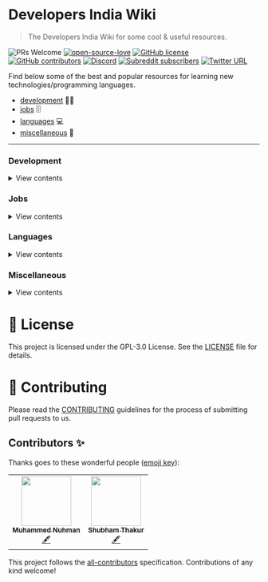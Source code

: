 # Developers India Wiki

> The Developers India Wiki for some cool & useful resources.


![PRs Welcome](https://img.shields.io/badge/PRs-welcome-brightgreen.svg)
[![open-source-love](https://badges.frapsoft.com/os/v1/open-source.png?v=103)](https://github.com/ellerbrock/open-source-badges)
[![GitHub license](https://img.shields.io/github/license/developersIndia/wiki)](https://github.com/developersIndia/wiki/blob/master/LICENSE)
[![GitHub contributors](https://img.shields.io/github/contributors/developersIndia/wiki?color=purple)](https://github.com/developersIndia/wiki/graphs/contributors)
[![Discord](https://img.shields.io/discord/669880381649977354?color=blue)](https://discordapp.com/invite/MKXMSNC)
[![Subreddit subscribers](https://img.shields.io/reddit/subreddit-subscribers/developersIndia?style=social)](https://www.reddit.com/r/developersIndia/)
[![Twitter URL](https://img.shields.io/twitter/url?style=social&url=https%3A%2F%2Ftwitter.com%2Fintent%2Ftweet%3Furl%3Dhttps%3A%2F%2Fgithub.com%2FdevelopersIndia%2Fwiki%26text%3DThe%2520Developers%2520India%2520Wiki%2520is%2520full%2520of%2520cool%2520resources%2520to%2520learn%2520new%2520things)](https://twitter.com/intent/tweet?url=https://github.com/developersIndia/wiki&text=Developers%20India%20Wiki%20has%20some%20cool%20resources%20!!)

Find below some of the best and popular resources for learning new technologies/programming languages.

* [development](#development) :man_technologist:
* [jobs](#jobs) :file_cabinet:
* [languages](#languages) :computer:
* [miscellaneous](#miscellaneous) :large_blue_circle:

---

### Development 
<details><summary>View contents</summary>
<ol>
<li><a href="development/app.md"><code>App Development Resources</code></a></li>
<li><a href="development/backend.md"><code>Back-End Development Resources</code></a></li>
<li><a href="development/frontend.md"><code>Front-End Development Resources</code></a></li>
<li><a href="development/fullstack.md"><code>FullStack Development Resources</code></a></li>

</ol>
</details>

### Jobs 
<details><summary>View contents</summary>
<ol>
<li><a href="jobs/remote.md"><code>List of places you can look for Remote Jobs</code></a></li>

</ol>
</details>

### Languages 
<details><summary>View contents</summary>
<ol>
<li><a href="languages/c.md"><code>C</code></a></li>
<li><a href="languages/cpp.md"><code>C++</code></a></li>
<li><a href="languages/javascript.md"><code>JavaScript</code></a></li>
<li><a href="languages/python.md"><code>Python</code></a></li>

</ol>
</details>

### Miscellaneous 
<details><summary>View contents</summary>
<ol>
<li><a href="miscellaneous/dsalgo.md"><code>Data Structures & Algorithms</code></a></li>
<li><a href="miscellaneous/git.md"><code>Git</code></a></li>
<li><a href="miscellaneous/ml.md"><code>Machine Learning</code></a></li>
<li><a href="miscellaneous/meta.md"><code>Meta</code></a></li>

</ol>
</details>

# 📜 License

This project is licensed under the GPL-3.0 License. See the [LICENSE](LICENSE) file for details.

# 👋 Contributing

Please read the [CONTRIBUTING](CONTRIBUTING.md) guidelines for the process of submitting pull requests to us.


## Contributors ✨

Thanks goes to these wonderful people ([emoji key](https://allcontributors.org/docs/en/emoji-key)):

<!-- ALL-CONTRIBUTORS-LIST:START - Do not remove or modify this section -->
<!-- prettier-ignore-start -->
<!-- markdownlint-disable -->
<table>
  <tr>
    <td align="center"><a href="https://nuhman.github.io"><img src="https://avatars3.githubusercontent.com/u/15177381?v=4" width="100px;" alt=""/><br /><sub><b>Muhammed Nuhman</b></sub></a><br /><a href="#content-nuhman" title="Content">🖋</a></td>
    <td align="center"><a href="https://github.com/sbmthakur"><img src="https://avatars2.githubusercontent.com/u/7949156?v=4" width="100px;" alt=""/><br /><sub><b>Shubham Thakur</b></sub></a><br /><a href="#content-sbmthakur" title="Content">🖋</a></td>
  </tr>
</table>

<!-- markdownlint-enable -->
<!-- prettier-ignore-end -->
<!-- ALL-CONTRIBUTORS-LIST:END -->

This project follows the [all-contributors](https://github.com/all-contributors/all-contributors) specification. Contributions of any kind welcome!